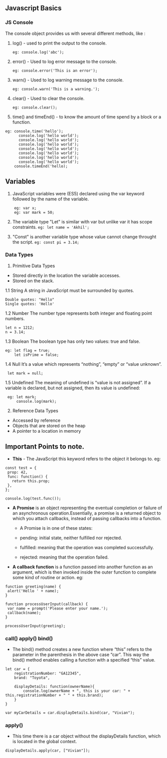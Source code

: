  ## Javascript Basics

 ### JS Console

The console object provides us with several different methods, like :

1. log() -  used to print the output to the console.

	`eg: console.log('abc');`

2. error() - Used to log error message to the console.

	`eg: console.error('This is an error');`

3. warn() - Used to log warning message to the console.

	`eg: console.warn('This is a warning.');`

4. clear() - Used to clear the console.

	`eg: console.clear();`

5. time() and timeEnd() - to know the amount of time spend by a block or a function.

```
eg: console.time('hello');
      console.log('hello world');
      console.log('hello world');
      console.log('hello world');
      console.log('hello world');
      console.log('hello world');
      console.log('hello world');
      console.log('hello world');
    console.timeEnd('hello);
  ```


## Variables

1. JavaScript variables were (ES5) declared using the var keyword followed by the name of the variable.
```
	eg: var x;
	eg: var mark = 50;
```

2. The variable type "Let" is similar with var but unlike var it has scope constraints.
`eg: let name = 'Akhil';`	

3. "Const" is another variable type whose value cannot change throught the script.
`eg: const pi = 3.14;`

### Data Types

1. Primitive Data Types
 * Stored directly in the location the variable accesses.
 * Stored on the stack.

  1.1 String
    A string in JavaScript must be surrounded by quotes.

    Double quotes: "Hello"
    Single quotes: 'Hello'

  1.2 Number
    The number type represents both integer and floating point numbers.
    
    let n = 1212;
    n = 3.14;
  
  1.3 Boolean
  The boolean type has only two values: true and false.
    
    eg: let flag = true;
        let isPrime = false;

  1.4 Null
  It’s a value which represents “nothing”, “empty” or “value unknown”.
   
     let mark = null;

  1.5  Undefined
  The meaning of undefined is “value is not assigned”.
  If a variable is declared, but not assigned, then its value is undefined:

     eg: let mark;
         console.log(mark);


2. Reference Data Types
 * Accessed by reference
 * Objects that are stored on the heap
 * A pointer to a location in memory

 ## Important Points to note.

 * **This** - The JavaScript this keyword refers to the object it belongs to.
 eg:
 ```
 const test = {
  prop: 42,
  func: function() {
    return this.prop;
  },
};

console.log(test.func());
```
 * **A Promise** is an object representing the eventual completion or failure of an asynchronous operation.Essentially, a promise is a returned object to which you attach callbacks, instead of passing callbacks into a function.

    * A Promise is in one of these states:

    * pending: initial state, neither fulfilled nor rejected.
    * fulfilled: meaning that the operation was completed successfully.
    * rejected: meaning that the operation failed.
    
 * **A callback function** is a function passed into another function as an argument, which is then invoked inside the outer function to complete some kind of routine or action.
 eg:
 ```
 function greeting(name) {
  alert('Hello ' + name);
}

function processUserInput(callback) {
  var name = prompt('Please enter your name.');
  callback(name);
}

processUserInput(greeting);
```
### call() apply() bind()

* The bind() method creates a new function where “this” refers to the parameter in the parenthesis in the above case “car”. This way the bind() method enables calling a function with a specified “this” value.

```
let car = { 
    registrationNumber: "GA12345",
    brand: "Toyota",

    displayDetails: function(ownerName){
        console.log(ownerName + ", this is your car: " + this.registrationNumber + " " + this.brand);
    }
}

var myCarDetails = car.displayDetails.bind(car, "Vivian");
```

### apply()
* This time there is a car object without the displayDetails function, which is located in the global context.

```
displayDetails.apply(car, ["Vivian"]);
```

